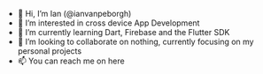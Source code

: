 - 👋 Hi, I’m Ian (@ianvanpeborgh)
- 👀 I’m interested in cross device App Development
- 🌱 I’m currently learning Dart, Firebase and the Flutter SDK
- 💞️ I’m looking to collaborate on nothing, currently focusing on my personal projects
- 📫 You can reach me on here

<!---
ianvp/ianvp is a ✨ special ✨ repository because its `README.md` (this file) appears on your GitHub profile.
You can click the Preview link to take a look at your changes.
--->
